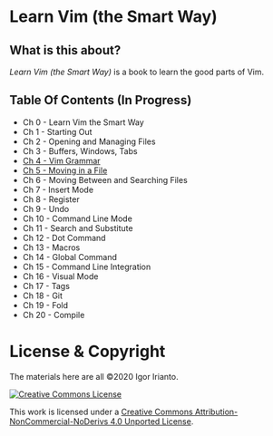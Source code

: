 # Learn Vim (the Smart Way)

## What is this about?
*Learn Vim (the Smart Way)* is a book to learn the good parts of Vim.

## Table Of Contents (In Progress)
- Ch 0     - Learn Vim the Smart Way
- Ch 1     - Starting Out
- Ch 2     - Opening and Managing Files
- Ch 3     - Buffers, Windows, Tabs
- [Ch 4     - Vim Grammar](./ch4_vim_grammar.md)
- [Ch 5    -  Moving in a File](./ch5_moving_in_file.md)
- Ch 6     - Moving Between and Searching Files
- Ch 7     - Insert Mode
- Ch 8     - Register
- Ch 9     - Undo
- Ch 10    - Command Line Mode
- Ch 11    - Search and Substitute
- Ch 12    - Dot Command
- Ch 13    - Macros
- Ch 14    - Global Command
- Ch 15    - Command Line Integration
- Ch 16    - Visual Mode
- Ch 17    - Tags
- Ch 18    - Git
- Ch 19    - Fold
- Ch 20    - Compile

# License & Copyright
The materials here are all ©2020 Igor Irianto.

<a rel="license" href="http://creativecommons.org/licenses/by-nc-nd/4.0/"><img alt="Creative Commons License" style="border-width:0" src="https://i.creativecommons.org/l/by-nc-nd/4.0/88x31.png" /></a><br />

This work is licensed under a <a rel="license" href="http://creativecommons.org/licenses/by-nc-nd/4.0/">Creative Commons Attribution-NonCommercial-NoDerivs 4.0 Unported License</a>.

